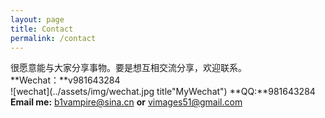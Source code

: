 ```yaml
---
layout: page
title: Contact
permalink: /contact
---
```


很愿意能与大家分享事物。要是想互相交流分享，欢迎联系。  
**Wechat：**v981643284  
![wechat](../assets/img/wechat.jpg title"MyWechat")
**QQ:**981643284  
**Email me:** b1vampire@sina.cn **or** vimages51@gmail.com
